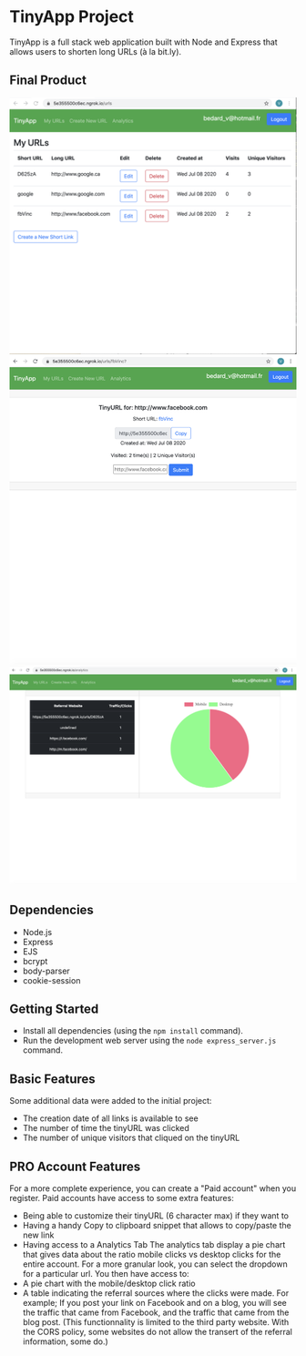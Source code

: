 # TinyApp Project

TinyApp is a full stack web application built with Node and Express that allows users to shorten long URLs (à la bit.ly).

## Final Product

!["screenshot of the /urls page"](https://github.com/vbedardl/tinyapp/blob/master/docs/urls_page.png?raw=true)
!["screenshot of the /urls/:id page"](https://github.com/vbedardl/tinyapp/blob/master/docs/urls_id_page.png?raw=true)
!["screenshot of the /analytics page"](https://github.com/vbedardl/tinyapp/blob/master/docs/analytics_page.png?raw=true)

## Dependencies

- Node.js
- Express
- EJS
- bcrypt
- body-parser
- cookie-session

## Getting Started

- Install all dependencies (using the `npm install` command).
- Run the development web server using the `node express_server.js` command.

## Basic Features
Some additional data were added to the initial project:
- The creation date of all links is available to see
- The number of time the tinyURL was clicked
- The number of unique visitors that cliqued on the tinyURL

## PRO Account Features
For a more complete experience, you can create a "Paid account" when you register. Paid accounts have access to some extra features:
- Being able to customize their tinyURL (6 character max) if they want to
- Having a handy Copy to clipboard snippet that allows to copy/paste the new link
- Having access to a Analytics Tab 
The analytics tab display a pie chart that gives data about the ratio mobile clicks vs desktop clicks for the entire account. For a more granular look, you can select the dropdown for a particular url. You then have access to:
- A pie chart with the mobile/desktop click ratio
- A table indicating the referral sources where the clicks were made. 
For example; If you post your link on Facebook and on a blog, you will see the traffic that came from Facebook, and the traffic that came from the blog post. (This functionnality is limited to the third party website. With the CORS policy, some websites do not allow the transert of the referral information, some do.)